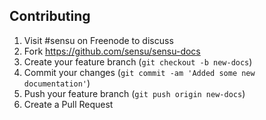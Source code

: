 ## Contributing

1. Visit #sensu on Freenode to discuss
2. Fork https://github.com/sensu/sensu-docs
3. Create your feature branch (`git checkout -b new-docs`)
4. Commit your changes (`git commit -am 'Added some new documentation'`)
5. Push your feature branch (`git push origin new-docs`)
6. Create a Pull Request
